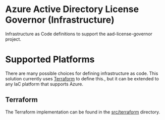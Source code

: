 # Azure Active Directory License Governor (Infrastructure)
Infrastructure as Code definitions to support the aad-license-governor project.

# Supported Platforms
There are many possible choices for defining infrastructure as code.  This solution currently uses [Terraform](https://www.terraform.io/) to define this., but it can be extended to any IaC platform that supports Azure.

## Terraform
The Terraform implementation can be found in the [src/terraform](src/terraform) directory.
